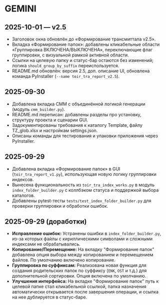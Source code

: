 # GEMINI

## 2025-10-01 — v2.5
- Заголовок окна обновлён до «Формирование трансмиттала v2.5».
- Вкладка «Формирование папок»: добавлены кликабельные области «Группировка ВКЛЮЧЕНА/ВЫКЛЮЧЕНА», переключающие флаг группировки, с визуальной рамкой активной области.
- Ссылки на целевую папку и статус-бар остаются без изменений; логика `should_group_by_suffix` переиспользуется.
- README.md обновлён: версия 2.5, доп. описание UI, обновлена команда PyInstaller (`--name toir_tra_report_v2.5`).

## 2025-09-30
- Добавлена вкладка CMM с объединённой логикой генерации (модуль `cmm_builder.py`).
- README.md переписан: добавлены разделы про установку, структуру проекта и сценарии GUI.
- Задокументированы требования к каталогу Template, файлу TZ_glob.xlsx и настройкам settings.json.
- Описаны команды для тестирования и упаковки приложения через PyInstaller.

## 2025-09-29
- Добавлена вкладка «Формирование папок» в GUI (`toir_tra_report_v1.py`), использующая новую логику группировки индексов.
- Вынесена функциональность из `toir_tra_index_works.py` в модуль `index_folder_builder.py` с коллбэком статуса и поддержкой выбора каталогов.
- Добавлены pytest-тесты `tests/test_index_folder_builder.py` для проверки группировки и обработки ошибок.

## 2025-09-29 (доработки)
- **Исправление ошибок:** Устранены ошибки в `index_folder_builder.py`, из-за которых файлы с кириллическими символами и сложными индексами не обрабатывались.
- **Копирование/Перемещение:** На вкладку "Формирование папок" добавлена опция выбора между копированием и перемещением файлов. По умолчанию включено копирование.
- **Группировка по суффиксам:** Реализована новая функция для создания родительских папок по суффиксу (`ENK`, `OST` и т.д.) для дополнительной сортировки. Опция включена по умолчанию.
- **Улучшения интерфейса:** На вкладке "Формирование папок" путь к целевой папке стал кликабельной ссылкой, папка назначения автоматически открывается после завершения операции, и ссылка на нее дублируется в статус-баре.
